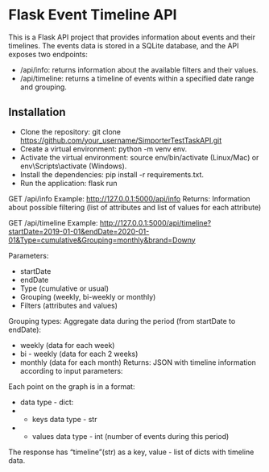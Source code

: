 # Flask Event Timeline API

This is a Flask API project that provides information about events and their timelines. The events data is stored in a SQLite database, and the API exposes two endpoints:

- /api/info: returns information about the available filters and their values.
- /api/timeline: returns a timeline of events within a specified date range and grouping.

## Installation
- Clone the repository: git clone https://github.com/your_username/SimporterTestTaskAPI.git
- Create a virtual environment: python -m venv env.
- Activate the virtual environment: source env/bin/activate (Linux/Mac) or env\Scripts\activate (Windows).
- Install the dependencies: pip install -r requirements.txt.
- Run the application: flask run

GET /api/info
Example:
http://127.0.0.1:5000/api/info
Returns: Information about possible filtering (list of attributes and list of values for each attribute)

GET /api/timeline
Example:
http://127.0.0.1:5000/api/timeline?startDate=2019-01-01&endDate=2020-01-01&Type=cumulative&Grouping=monthly&brand=Downy

Parameters:
- startDate
- endDate
- Type (cumulative or usual)
- Grouping (weekly, bi-weekly or monthly)
- Filters (attributes and values)

Grouping types: Aggregate data during the period (from startDate to endDate):
- weekly (data for each week)
- bi - weekly (data for each 2 weeks)
- monthly (data for each month)
Returns: JSON with timeline information according to input parameters:

Each point on the graph is in a format:
- data type - dict:
- - keys data type - str
- - values data type - int (number of events during this period)

The response has “timeline”(str) as a key, value - list of dicts with timeline data.
